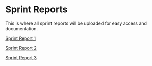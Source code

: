 # Sprint Reports

This is where all sprint reports will be uploaded for easy access and documentation.

   <a href="Sprint-Report-1-Oct-2nd-7th.docx"> Sprint Report 1 </a>
   
   <a href="Sprint-Report-2-Oct-7th-14th.docx"> Sprint Report 2 </a>
   
   <a href="Sprint-Report-3-Oct-15th-21st.docx"> Sprint Report 3 </a>
